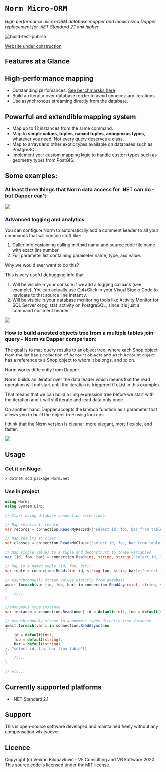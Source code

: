 # **`Norm Micro-ORM`**
 
_High performance micro-ORM database mapper and modernized Dapper replacement for .NET Standard 2.1 and higher_
 
![build-test-publish](https://github.com/vb-consulting/Norm.net/workflows/build-test-publish/badge.svg)

[Website under construction](https://norm-dot-net.netlify.app/)
 
## Features at a Glance
 
## **High-performance mapping**

- Outstanding perfomances. [See benchmarsks here](https://github.com/vb-consulting/Norm.net/blob/master/performance-tests.md)
- Build an iterator over database reader to avoid unnecessary iterations.
- Use asynchronous streaming directly from the database.

## **Powerful and extendible mapping system**

- Map up to 12 instances from the same command.
- Map to **simple values**, **tuples**, **named tuples**, **anonymous types**, whatever you need. Not every query deserves a class.
- Map to arrays and other exotic types available on databases such as PostgreSQL.
- Implement your custom mapping logic to handle custom types such as geometry types from PostGIS.

## Some examples:

###  At least three things that Norm data access for .NET can do - but Dapper can't: 
![](https://github.com/vb-consulting/Norm.net/blob/master/norm-mapping.jpg)

### Advanced logging and analytics:

You can configure Norm to automatically add a comment header to all your commands that will contain stuff like:

1) Caller info containing calling method name and source code file name with exact line number.
2) Full parameter list containing parameter name, type, and value.

Why we would ever want to do this?

This is very useful debugging info that:

1) Will be visible in your console if we add a logging callback (see example). You can actually use Ctrl+Click in your Visual Studio Code to navigate to that source line instantly.
2) Will be visible in your database monitoring tools like Activity Monitor for SQL Server or pg_stat_activity on PostgreSQL, since it is just a command comment header.

![](https://github.com/vb-consulting/Norm.net/blob/master/norm-logging.jpg)

### How to build a nested objects tree from a multiple tables join query - Norm vs Dapper comparison:

The goal is to map query results to an object tree, where each Shop object from the list has a collection of Account objects and each Account object has a reference to a Shop object to whom it belongs, and so on.

Norm works differently from Dapper.

Norm builds an iterator over the data reader which means that the read operation will not start until the iteration is triggered (ToList in this example).

That means that we can build a Linq expression tree before we start with the iteration and it will still iterate and read data only once.

On another hand, Dapper accepts the lambda function as a parameter that allows you to build the object tree using lookups.

I think that the Norm version is cleaner, more elegant, more flexible, and faster.


![](https://github.com/vb-consulting/Norm.net/blob/master/nested.png)

## Usage
 
### Get it on Nuget
 
```txt
> dotnet add package Norm.net
```
 
### Use in project
 
```csharp
using Norm;
using System.Linq;
 
// Start using database connection extensions:
 
// Map results to record
var records = connection.Read<MyRecord>("select id, foo, bar from table");
 
// Map results to class
var classes = connection.Read<MyClass>("select id, foo, bar from table");
 
// Map single values to a tuple and deconstruct to three variables
var (id, foo, bar) = connection.Read<int, string, string>("select id, foo, bar from table").Single();
 
// Map to a named tuple (id, foo, bar):
var tuple = connection.Read<(int id, string foo, string bar)>("select id, foo, bar from table").Single();
 
// Asynchronously stream values directly from database
await foreach(var (id, foo, bar) in connection.ReadAsync<int, string, string>("select id, foo, bar from table"))
{
    //...
}

//anonymous type instance
var instance = connection.Read(new { id = default(int), foo = default(string), bar = default(string) }, "select id, foo, bar from table").Single();

// Asynchronously stream to anonymous types directly from database
await foreach(var i in connection.ReadAsync(new 
{ 
    id = default(int), 
    foo = default(string), 
    bar = default(string) 
}, "select id, foo, bar from table"))
{
    //...
}
 
// etc...
```
 
## Currently supported platforms
 
- .NET Standard 2.1
 
## Support
 
This is open-source software developed and maintained freely without any compensation whatsoever.
 
## Licence
 
Copyright (c) Vedran Bilopavlović - VB Consulting and VB Software 2020
This source code is licensed under the [MIT license](https://github.com/vbilopav/NoOrm.Net/blob/master/LICENSE).

